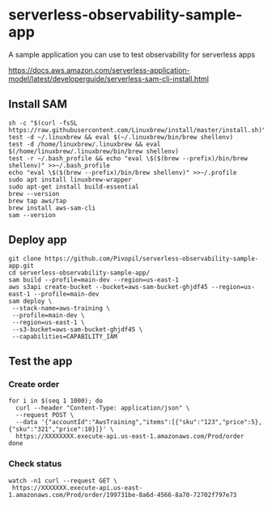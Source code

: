 # serverless-observability-sample-app

A sample application you can use to test observability for serverless apps

https://docs.aws.amazon.com/serverless-application-model/latest/developerguide/serverless-sam-cli-install.html

## Install SAM 
```shell script
sh -c "$(curl -fsSL https://raw.githubusercontent.com/Linuxbrew/install/master/install.sh)"
test -d ~/.linuxbrew && eval $(~/.linuxbrew/bin/brew shellenv)
test -d /home/linuxbrew/.linuxbrew && eval $(/home/linuxbrew/.linuxbrew/bin/brew shellenv)
test -r ~/.bash_profile && echo "eval \$($(brew --prefix)/bin/brew shellenv)" >>~/.bash_profile
echo "eval \$($(brew --prefix)/bin/brew shellenv)" >>~/.profile
sudo apt install linuxbrew-wrapper
sudo apt-get install build-essential
brew --version
brew tap aws/tap
brew install aws-sam-cli
sam --version
```

## Deploy app
```shell script
git clone https://github.com/Pivopil/serverless-observability-sample-app.git
cd serverless-observability-sample-app/
sam build --profile=main-dev --region=us-east-1 
aws s3api create-bucket --bucket=aws-sam-bucket-ghjdf45 --region=us-east-1 --profile=main-dev
sam deploy \
 --stack-name=aws-training \
 --profile=main-dev \
 --region=us-east-1 \
 --s3-bucket=aws-sam-bucket-ghjdf45 \
 --capabilities=CAPABILITY_IAM
```

## Test the app
### Create order
```shell script
for i in $(seq 1 1000); do
  curl --header "Content-Type: application/json" \
  --request POST \
  --data '{"accountId":"AwsTraining","items":[{"sku":"123","price":5},{"sku":"321","price":10}]}' \
  https://XXXXXXXX.execute-api.us-east-1.amazonaws.com/Prod/order
done
```

### Check status
```shell script
watch -n1 curl --request GET \
 https://XXXXXXX.execute-api.us-east-1.amazonaws.com/Prod/order/199731be-8a6d-4566-8a70-72702f797e73
```
